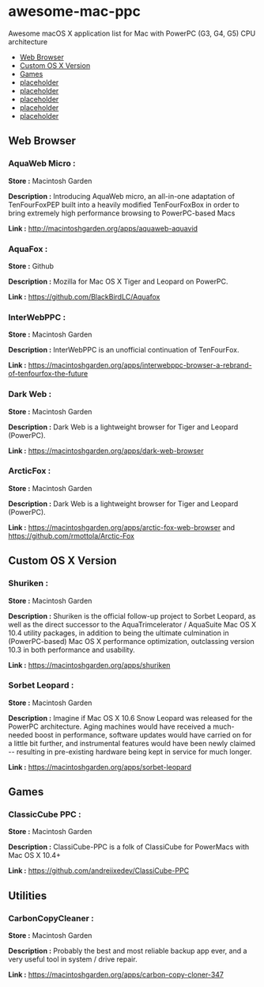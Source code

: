 # awesome-mac-ppc
Awesome macOS X application list for Mac with PowerPC (G3, G4, G5) CPU architecture

- [Web Browser](#web-browser)
- [Custom OS X Version](#custom-os-x-version)
- [Games](#Games)
- [placeholder](#Utilities)
- [placeholder](#placeholder)
- [placeholder](#placeholder)
- [placeholder](#placeholder)
- [placeholder](#placeholder)

## Web Browser

### AquaWeb Micro :

**Store :**  Macintosh Garden

**Description :** Introducing AquaWeb micro, an all-in-one adaptation of TenFourFoxPEP built into a heavily modified TenFourFoxBox in order to bring extremely high performance browsing to PowerPC-based Macs

**Link :** http://macintoshgarden.org/apps/aquaweb-aquavid

### AquaFox :

**Store :**  Github

**Description :** Mozilla for Mac OS X Tiger and Leopard on PowerPC.

**Link :** https://github.com/BlackBirdLC/Aquafox

### InterWebPPC :

**Store :**  Macintosh Garden

**Description :** InterWebPPC is an unofficial continuation of TenFourFox.

**Link :** https://macintoshgarden.org/apps/interwebppc-browser-a-rebrand-of-tenfourfox-the-future

### Dark Web :

**Store :**  Macintosh Garden

**Description :** Dark Web is a lightweight browser for Tiger and Leopard (PowerPC).

**Link :** https://macintoshgarden.org/apps/dark-web-browser

### ArcticFox :

**Store :**  Macintosh Garden

**Description :** Dark Web is a lightweight browser for Tiger and Leopard (PowerPC).

**Link :** https://macintoshgarden.org/apps/arctic-fox-web-browser and https://github.com/rmottola/Arctic-Fox

## Custom OS X Version

### Shuriken :

**Store :**  Macintosh Garden

**Description :** Shuriken is the official follow-up project to Sorbet Leopard, as well as the direct successor to the AquaTrimcelerator / AquaSuite Mac OS X 10.4 utility packages, in addition to being the ultimate culmination in (PowerPC-based) Mac OS X performance optimization, outclassing version 10.3 in both performance and usability.

**Link :** https://macintoshgarden.org/apps/shuriken

### Sorbet Leopard :

**Store :**  Macintosh Garden

**Description :** Imagine if Mac OS X 10.6 Snow Leopard was released for the PowerPC architecture. Aging machines would have received a much-needed boost in performance, software updates would have carried on for a little bit further, and instrumental features would have been newly claimed -- resulting in pre-existing hardware being kept in service for much longer.

**Link :** https://macintoshgarden.org/apps/sorbet-leopard

## Games

### ClassicCube PPC :

**Store :**  Macintosh Garden

**Description :** ClassiCube-PPC is a folk of ClassiCube for PowerMacs with Mac OS X 10.4+

**Link :** https://github.com/andreiixedev/ClassiCube-PPC

## Utilities

### CarbonCopyCleaner :

**Store :**  Macintosh Garden

**Description :** Probably the best and most reliable backup app ever, and a very useful tool in system / drive repair.

**Link :** https://macintoshgarden.org/apps/carbon-copy-cloner-347
